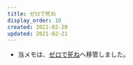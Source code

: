 ```yaml
---
title: ゼロで死ね
display_order: 10
created: 2021-02-20
updated: 2021-02-21
---
```

- 当メモは、[ゼロで死ね](https://thinktwice.tech/life/purpose/die_with_zero/)へ移管しました。